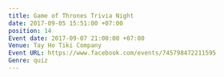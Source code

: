 ```yaml
---
title: Game of Thrones Trivia Night
date: 2017-09-05 15:51:00 +07:00
position: 14
Event date: 2017-09-07 21:00:00 +07:00
Venue: Tay Ho Tiki Company
Event URL: https://www.facebook.com/events/745798472211595
Genre: quiz
---
```


